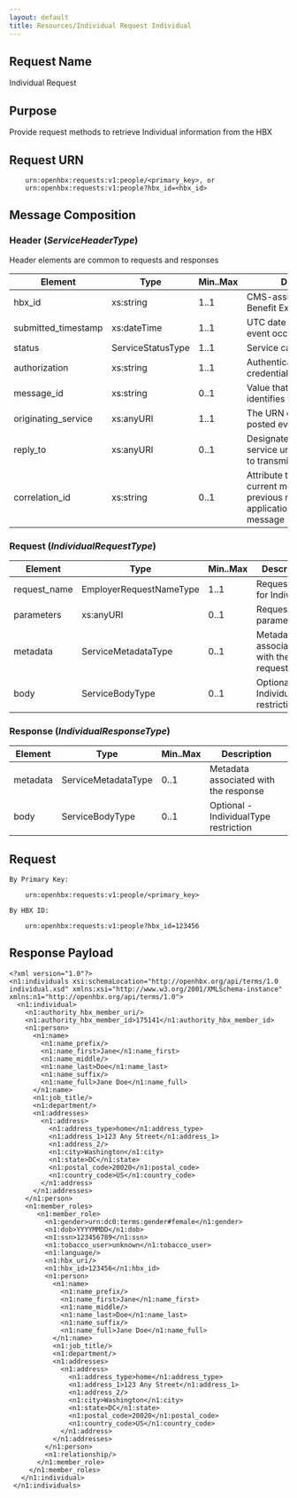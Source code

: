 ```yaml
---
layout: default
title: Resources/Individual Request Individual
---
```

## Request Name
Individual Request

## Purpose
Provide request methods to retrieve Individual information from the HBX

## Request URN
```
	urn:openhbx:requests:v1:people/<primary_key>, or
	urn:openhbx:requests:v1:people?hbx_id=<hbx_id>
```

## Message Composition

### Header (*ServiceHeaderType*)
Header elements are common to requests and responses

| Element | Type | Min..Max | Description |
| ------- | ---- | -------- | ----------- |
| hbx_id              | xs:string   | 1..1 | CMS-assigned Health Benefit Exchange identifier |
| submitted_timestamp | xs:dateTime | 1..1 | UTC date and time when event occurred |
| status              | ServiceStatusType | 1..1 | Service call return status |
| authorization       | xs:string   | 1..1 | Authentication/authorization credentials |
| message_id          | xs:string   | 0..1 | Value that uniquely identifies this message |
| originating_service | xs:anyURI   | 1..1 | The URN of service that posted event |
| reply_to            | xs:anyURI   | 0..1 | Designated the consumer service urn endpoint where to transmit response |
| correlation_id      | xs:string   | 0..1 | Attribute to associate the current message with previous message ID or application-specific message |

### Request (*IndividualRequestType*)
| Element | Type | Min..Max | Description
| ------- | ---- | -------- | ---------- |
| request_name | EmployerRequestNameType | 1..1 | Request type for Individual |
| parameters   | xs:anyURI | 0..1 |  Request parameters |
| metadata     | ServiceMetadataType | 0..1 | Metadata associated with the request
| body         | ServiceBodyType | 0..1 | Optional - IndividualType restriction

### Response (*IndividualResponseType*)
| Element | Type | Min..Max | Description
| ------- | ---- | -------- | ---------- |
| metadata     | ServiceMetadataType | 0..1 | Metadata associated with the response
| body         | ServiceBodyType | 0..1 | Optional - IndividualType restriction


## Request
```
By Primary Key:

	urn:openhbx:requests:v1:people/<primary_key>

By HBX ID:

	urn:openhbx:requests:v1:people?hbx_id=123456
```

## Response Payload
```
<?xml version="1.0"?>
<n1:individuals xsi:schemaLocation="http://openhbx.org/api/terms/1.0 individual.xsd" xmlns:xsi="http://www.w3.org/2001/XMLSchema-instance" xmlns:n1="http://openhbx.org/api/terms/1.0">
  <n1:individual>
    <n1:authority_hbx_member_uri/>
    <n1:authority_hbx_member_id>175141</n1:authority_hbx_member_id>
    <n1:person>
      <n1:name>
        <n1:name_prefix/>
        <n1:name_first>Jane</n1:name_first>
        <n1:name_middle/>
        <n1:name_last>Doe</n1:name_last>
        <n1:name_suffix/>
        <n1:name_full>Jane Doe</n1:name_full>
      </n1:name>
      <n1:job_title/>
      <n1:department/>
      <n1:addresses>
        <n1:address>
          <n1:address_type>home</n1:address_type>
          <n1:address_1>123 Any Street</n1:address_1>
          <n1:address_2/>
          <n1:city>Washington</n1:city>
          <n1:state>DC</n1:state>
          <n1:postal_code>20020</n1:postal_code>
          <n1:country_code>US</n1:country_code>
        </n1:address>
      </n1:addresses>
    </n1:person>
    <n1:member_roles>
       <n1:member_role>
         <n1:gender>urn:dc0:terms:gender#female</n1:gender>
         <n1:dob>YYYYMMDD</n1:dob>
         <n1:ssn>123456789</n1:ssn>
         <n1:tobacco_user>unknown</n1:tobacco_user>
         <n1:language/>
         <n1:hbx_uri/>
         <n1:hbx_id>123456</n1:hbx_id>
         <n1:person>
           <n1:name>
             <n1:name_prefix/>
             <n1:name_first>Jane</n1:name_first>
             <n1:name_middle/>
             <n1:name_last>Doe</n1:name_last>
             <n1:name_suffix/>
             <n1:name_full>Jane Doe</n1:name_full>
           </n1:name>
           <n1:job_title/>
           <n1:department/>
           <n1:addresses>
             <n1:address>
               <n1:address_type>home</n1:address_type>
               <n1:address_1>123 Any Street</n1:address_1>
               <n1:address_2/>
               <n1:city>Washington</n1:city>
               <n1:state>DC</n1:state>
               <n1:postal_code>20020</n1:postal_code>
               <n1:country_code>US</n1:country_code>
             </n1:address>
           </n1:addresses>
         </n1:person>
         <n1:relationship/>
       </n1:member_role>
     </n1:member_roles>
   </n1:individual>
 </n1:individuals>
```

